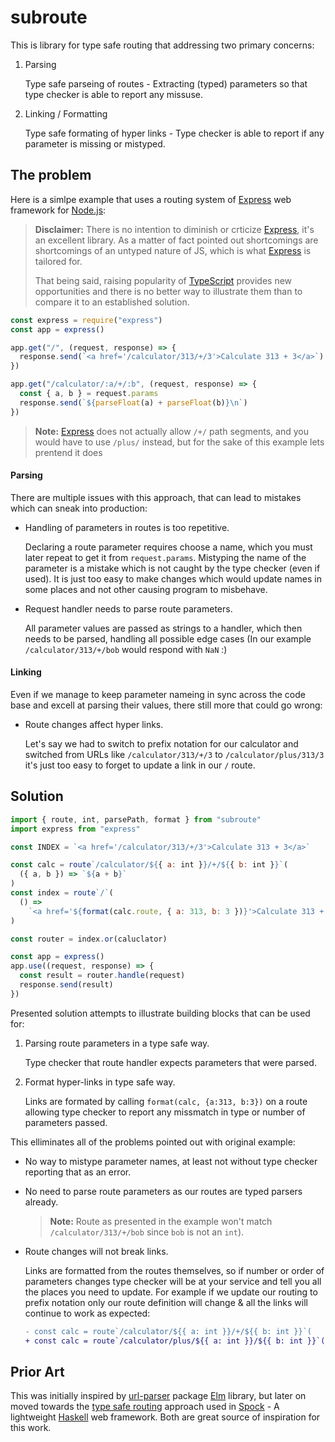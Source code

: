 # subroute

This is library for type safe routing that addressing two primary concerns:

1. Parsing

   Type safe parseing of routes - Extracting (typed) parameters so that type
   checker is able to report any missuse.

2. Linking / Formatting

   Type safe formating of hyper links - Type checker is able to report if any
   parameter is missing or mistyped.

## The problem

Here is a simlpe example that uses a routing system of [Express][express routing] web framework for [Node.js][]:

> **Disclaimer:** There is no intention to diminish or crticize [Express][], it's an excellent library. As a matter of fact pointed out shortcomings are shortcomings of an untyped nature of JS, which is what [Express][] is tailored for.
>
> That being said, raising popularity of [TypeScript][] provides new opportunities and there is no better way to illustrate them than to compare it to an established solution.

```js
const express = require("express")
const app = express()

app.get("/", (request, response) => {
  response.send(`<a href='/calculator/313/+/3'>Calculate 313 + 3</a>`)
})

app.get("/calculator/:a/+/:b", (request, response) => {
  const { a, b } = request.params
  response.send(`${parseFloat(a) + parseFloat(b)}\n`)
})
```

> **Note:** [Express][] does not actually allow `/+/` path segments, and you would have to use `/plus/` instead, but for the sake of this example lets prentend it does

#### Parsing

There are multiple issues with this approach, that can lead to mistakes which can sneak into production:

- Handling of parameters in routes is too repetitive.

  Declaring a route parameter requires choose a name, which you must later repeat to get it from `request.params`. Mistyping the name of the parameter is a mistake which is not caught by the type checker (even if used). It is just too easy to make changes which would update names in some places and not other causing program to misbehave.

- Request handler needs to parse route parameters.

  All parameter values are passed as strings to a handler, which then needs to be parsed, handling all possible edge cases (In our example `/calculator/313/+/bob` would respond with `NaN` :)

#### Linking

Even if we manage to keep parameter nameing in sync across the code base and excell at parsing their values, there still more that could go wrong:

- Route changes affect hyper links.

  Let's say we had to switch to prefix notation for our calculator and switched from URLs like `/calculator/313/+/3` to `/calculator/plus/313/3` it's just too easy to forget to update a link in our `/` route.

## Solution

```js
import { route, int, parsePath, format } from "subroute"
import express from "express"

const INDEX = `<a href='/calculator/313/+/3'>Calculate 313 + 3</a>`

const calc = route`/calculator/${{ a: int }}/+/${{ b: int }}`(
  ({ a, b }) => `${a + b}`
)
const index = route`/`(
  () =>
    `<a href='${format(calc.route, { a: 313, b: 3 })}'>Calculate 313 + 3</a>`
)

const router = index.or(caluclator)

const app = express()
app.use((request, response) => {
  const result = router.handle(request)
  response.send(result)
})
```

Presented solution attempts to illustrate building blocks that can be used for:

1. Parsing route parameters in a type safe way.

   Type checker that route handler expects parameters that were parsed.

2. Format hyper-links in type safe way.

   Links are formated by calling `format(calc, {a:313, b:3})` on a route
   allowing type checker to report any missmatch in type or number of
   parameters passed.

This elliminates all of the problems pointed out with original example:

- No way to mistype parameter names, at least not without type checker reporting
  that as an error.
- No need to parse route parameters as our routes are typed parsers already.

  > **Note:** Route as presented in the example won't match `/calculator/313/+/bob` since `bob` is not an `int`).

- Route changes will not break links.

  Links are formatted from the routes themselves, so if number or order of
  parameters changes type checker will be at your service and tell you all the
  places you need to update. For example if we update our routing to prefix
  notation only our route definition will change & all the links will continue
  to work as expected:

  ```diff
  - const calc = route`/calculator/${{ a: int }}/+/${{ b: int }}`(
  + const calc = route`/calculator/plus/${{ a: int }}/${{ b: int }}`(
  ```

## Prior Art

This was initially inspired by [url-parser][url-parser.elm] package [Elm][]
library, but later on moved towards the [type safe routing][routing spock]
approach used in [Spock][] - A lightweight [Haskell][] web framework. Both are
great source of inspiration for this work.

[haskell]: https://www.haskell.org/
[routing spock]: https://www.spock.li/2015/04/19/type-safe_routing.html
[spock]: https://www.spock.li/
[url-parser.elm]: http://package.elm-lang.org/packages/evancz/url-parser/latest/UrlParser
[elm]: http://elm-lang.org/
[node url]: https://nodejs.org/dist/latest-v8.x/docs/api/url.html#url_class_url
[location]: https://developer.mozilla.org/en-US/docs/Web/API/Location
[opquae type alias]: https://flow.org/en/docs/types/opaque-types/
[float.flow]: https://www.npmjs.com/package/float.flow
[integer.flow]: https://www.npmjs.com/package/integer.flow
[query parameters]: #query_parameters
[function subtyping]: https://flow.org/blog/2017/05/07/Strict-Function-Call-Arity/#function-subtyping
[express]: https://expressjs.com/
[express routing]: https://expressjs.com/en/guide/routing.html
[node.js]: https://nodejs.org/en/
[flow]: http://flow.org/
[typescript]: http://typescriptlang.org/
